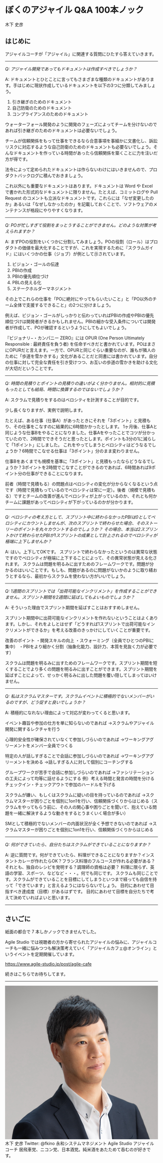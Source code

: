 # ぼくのアジャイル Q&A 100本ノック
木下 史彦

## はじめに
アジャイルコーチが「アジャイル」に関連する質問にひたすら答えていきます。

---

*Q: アジャイル開発であってもドキュメントは作成すべきでしょうか？*

A: ドキュメントとひとことに言ってもさまざまな種類のドキュメントがあります。手はじめに現状作成しているドキュメントを以下の3つに分類してみましょう。

1. 引き継ぎのためのドキュメント
2. 自己防衛のためのドキュメント
3. コンプライアンスのためのドキュメント

ウォーターフォール開発のように開発のフェーズによってチームを分けないのであれば引き継ぎのためのドキュメントは必要ないでしょう。

チームが信頼関係をもって仕事をできるなら合意事項を事細かに文書化し、訴訟リスクに対応するような自己防衛のためのドキュメントも必要ないでしょう。そんなドキュメントを作っている時間があったら信頼関係を築くことに力を注いだ方が得です。

法令によって定められたドキュメントは作らないわけにはいきませんので、プロダクトバックログに積んでおきましょう。

これ以外にも重要なドキュメントはあります。ドキュメントは Word や Excel で書かれた形式的なドキュメントに限りません。たとえば、コミットログや Pull Request のコメントも立派なドキュメントです。これらには「なぜ変更したのか」あるいは「なぜしなかったのか」を記載しておくことで、ソフトウェアのメンテナンスが格段にやりやすくなります。

---

*Q: POが忙しすぎて役割をまっとうすることができません。どのような対策が考えられますか？*

A: まずPOの役割をいくつかに分割してみましょう。POの役割（ロール）はプロダクトの価値を最大化することですが、これを実現するために『スクラムガイド』にはいくつかの仕事（ジョブ）が例として示されています。

1. ビジョン・ゴールの伝達
2. PBIの作成
3. PBIの優先順位づけ
4. PBLの見える化
5. ステークホルダーマネジメント

その上でこれらの仕事を「POに絶対にやってもらいたいこと」と「PO以外のチーム全体で支援するできること」の2つに分けましょう。

例えば、ビジョン・ゴールがしっかりと伝わっていればPBIの作成やPBIの優先順位づけは開発者がきるかもしれません。PBIの細かな受入条件については開発者が作成して、POが確認するというようにしてもよいでしょう。

『ビジョナリ−・カンパニー ZERO』には OPUR (One Person Ultimately Responsible : 最終責任を負う者) を任命すべきだと書かれています。POはまさにOPURだと言えます。一方で、OPURと同じぐらい重要なのが、誰もが隣人のために「歩道を雪かきする」文化があることだと同書には書かれています。自分の仕事に対して完全な責任を引き受けつつ、お互いの歩道の雪かきを助ける文化が大切だということです。

---

*Q: 時間の見積りとポイントの見積りの違いがよく分かりません。相対的に見積もったとしても結局、時間に換算するのではないでしょうか？*

A: スクラムで見積りをするのはベロシティを計測することが目的です。 

少し長くなりますが、実例で説明します。

たとえば、ある仕事（仕事A）があったときにそれを「3ポイント」と見積もり、その仕事をこなすのに結果的に6時間かかったとします。 1ヶ月後、仕事Aと同じような仕事Bをやることになりました。仕事Aをやったことでコツが分かっていたので、2時間でできそうだと思ったとします。ポイントも3分の1に減らして「1ポイント」にしました。 これをやってしまうとベロシティはどうなるでしょうか？6時間でこなせる仕事は「3ポイント」分のまま変わりません。

仕事Bをあくまでも規模を基準に「3ポイント」と見積もったならどうなるでしょうか？3ポイントを2時間でこなすことができるのであれば、6時間あれば9ポイント分の仕事ができることになります。

前者（時間で見積もる）の問題点はベロシティの変化が分からなくなるという点です（時間で見積もっているのでベロシティは常に一定）。後者（規模で見積もる）ですとチームの改善が進んでベロシティが上がっているのか、それとも何かチームに課題があってベロシティが下がっているのかが分かります。

---

*Q: ベロシティの考え方として、スプリント中に終わらなかったPBIは0としてペロシティにカウントしませんが、次のスプリントで終わらせた場合、そのストーリーのポイントを丸々カウントするのでしょうか？*
*その場合、本当は2スプリントかけて終わらせたPBIが1スプリントの成果として計上されるのでベロシティが極端に上下しませんか？*

A: はい。上下してOKです。
スプリントで終わらなかったというのは異常な状態ですのでベロシティが極端に上下することによって、その異常状態が見える化されます。
スクラムは問題を明るみに出すためのフレームワークです。問題が分かるのはいいことです。もしも、問題があるのに問題がないかのように取り繕おうとするなら、最初からスクラムを使わない方がいいでしょう。

---

*Q: 1週間のスプリントでは「出荷可能なインクリメント」を作成することができません。スプリント期間を2週間に延ばしてもよいものでしょうか？*

A: そういった理由でスプリント期間を延ばすことはおすすめしません。

スプリント期間中に出荷可能なインクリメントを作れないということはよくあります。しかし、それをよしとはせず「どうすれば1スプリントで出荷可能なインクリメントができるか」を考える改善のきっかけにしていくことが重要です。

改善のポイント
・開発スキルの向上
・スウォーミング（全員でひとつのPBIに集中）
・PBIをより細かく分割（抽象化能力、設計力、本質を見抜く力が必要です）

スクラムは問題を明るみに出すためのフレームワークです。スプリント期間を短くすることでより多くの問題を明るみに出すことができます。スプリント期間を延ばすことによって、せっかく明るみに出した問題を覆い隠してしまってはいけません。

---

*Q: 私はスクラムマスターです。スクラムイベントに積極的でないメンバーがいるのですが、どう促すと良いでしょうか？*

A: 積極的になれない理由によって対応が変わってくると思います。

イベント趣旨や参加の仕方を単に知らないのであれば
	→スクラムやアジャイル開発に関するレクチャを行う

心理的安全性が確保されていなくて参加しづらいのであれば
	→ワーキングアグリーメントをメンバー全員でつくる

特定の人が話しすぎることで会話に参加しづらいのであれば
	→ワーキングアグリーメントを決める
	→話しすぎる人に対して個別にコーチングする

グループワークが苦手で会話に参加しづらいのであれば
	→ファシリテーションの工夫によって均等に話せるようにする 
	例）考える時間と発言の時間を分ける 
		チェックイン・チェックアウトで参加のハードルを下げる

スクラムが嫌い、もしくはスクラムに疑いの目を持っているのであれば
	→スクラムマスターが困りごとを個別に1on1を行い、信頼関係づくりからはじめる（スクラムをやってもらう前に、その人の関心事や困りごとを聞いて、抱えている問題を一緒に解決するような動きをするとうまくいく場合が多い）

SMとして積極的でないメンバーの内面状況が全く予想できないのであれば
	→スクラムマスターが困りごとを個別に1on1を行い、信頼関係づくりからはじめる

---

*Q: 何ができていたら、自分たちはスクラムができていることになりますか？* 

A: 逆に質問です。何ができていたら、料理ができることになりますか？インスタントカレーが作れたらOK？フランス料理のフルコースが作れる必要がある？それとも、独自のレシピを発明する？調理師の資格は必要？ 料理に限らず、英語の学習、スポーツ、などなど・・・。何でも同じです。 スクラムも同じことです。スクラムができていることを目標にしてしまうといつまで経っても自信を持って「できています」と言えるようにはならないでしょう。 目的にあわせて目指すべき達成度（目標）があるはずです。 目的にあわせて目標を自分たちで考えて決めていればよいと思います。

---

## さいごに
紙面の都合で 7 本しかノックできませんでした。

Agile Studio では視聴者の方から寄せられたアジャイルの悩みに、アジャイルコーチも一緒に悩みつつも解決策考えていく「アジャイルカフェ@オンライン」というイベントを定期開催しています。

https://www.agile-studio.jp/post/agile-cafe

続きはこちらでお待ちしてます。

---

![木下史彦](images/chap-fkino/fkino.jpg)
木下 史彦
Twitter: @fkino
永和システムマネジメント Agile Studio アジャイルコーチ
居飛車党、ニコン党、日本酒党。純米酒をあたためて呑むのが好きです。

